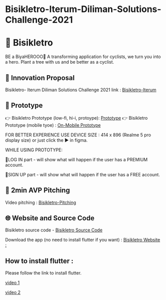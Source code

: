 # Bisikletro-Iterum-Diliman-Solutions-Challenge-2021

# 🚴 Bisikletro 

BE a BiyaHEROOO🦸
A transforming application for cyclists, we turn you into a hero. Plant a tree with us and be better as a cyclist.

## 📌 Innovation Proposal

Bisikletro- Iterum Diliman Solutions Challenge 2021 link : [Bisikletro-Iterum](https://drive.google.com/drive/folders/1bDVGBFry6RFWsQ1dWYjxwSlfqI9WjI2H?usp=sharing) 


## 📌 Prototype
👉 Bisikletro Prototype (low-fi, hi-i, protoype): [Prototype](https://www.figma.com/file/TYNJDs3V3E5ORQso2v6JN8/Bisikletro?node-id=0%3A1) 
👉 Bisikletro Prototype (mobile tyoe) : [On-Mobile Prototype](https://www.figma.com/proto/TYNJDs3V3E5ORQso2v6JN8/Bisikletro?node-id=1%3A933&scaling=scale-down&page-id=0%3A1)

FOR BETTER EXPERIENCE USE DEVICE SIZE : 414 x 896 (Realme 5 pro display size) or just click the ▶️ in figma.

WHILE USING PROTOTYPE:
 
📌LOG IN part - will show what will happen if the user has a PREMIUM account.

📌SIGN UP part - will show what will happen if the user has a FREE account.


## 📌 2min AVP Pitching
Video pitching : [Bisikletro-Pitching](https://www.youtube.com/watch?v=dr9YJeUZ8h0)



## 🌐 Website and Source Code 
Bisikletro source code - [Bisikletro Source Code](https://github.com/NeekoNeeko/Bisikletro-Iterum-Diliman-Solutions-Challenge-2021)

Download the app (no need to install flutter if you want) : [Bisikletro Website : ]( https://bisikletro.df.r.appspot.com/?fbclid=IwAR2-BSjoKu4N9h_v5_6dDpJqciLmeO7mnw3E3qIV__lJBt9v2eGMLdlEiFE)

## How to install flutter : 
Please follow the link  to install flutter.

[video 1](https://www.youtube.com/watch?v=Z2ugnpCQuyw)

[video 2](https://www.youtube.com/watch?v=8YlJ9RjdpkA)


